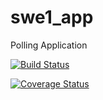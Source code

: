 # swe1_app
 Polling Application
 
 [![Build Status](https://travis-ci.com/Garima2505/swe1_app.svg?token=tHp8hdyV3zserp3LSA7z&branch=master)](https://travis-ci.com/Garima2505/swe1_app)

[![Coverage Status](https://coveralls.io/repos/github/Garima2505/swe1_app/badge.svg?branch=master)](https://coveralls.io/github/Garima2505/swe1_app?branch=master)
